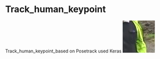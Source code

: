 # Track_human_keypoint
Track_human_keypoint_based on Posetrack used Keras 
![Image text](https://github.com/FrankYoungchen/Track_human_keypoint/blob/master/test_1.jpg)
